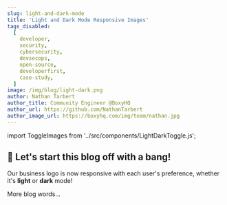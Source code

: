 ```yaml
---
slug: light-and-dark-mode
title: 'Light and Dark Mode Responsive Images'
tags_disabled:
  [
    developer,
    security,
    cybersecurity,
    devsecops,
    open-source,
    developerfirst,
    case-study,
  ]
image: /img/blog/light-dark.png
author: Nathan Tarbert
author_title: Community Engineer @BoxyHQ
author_url: https://github.com/NathanTarbert
author_image_url: https://boxyhq.com/img/team/nathan.jpg
---
```


import ToggleImages from '../src/components/LightDarkToggle.js';

## 🤩 Let's start this blog off with a bang!

Our business logo is now responsive with each user's preference, whether it's **light** or **dark** mode!

<div>
  <ToggleImages />
</div>

More blog words...
